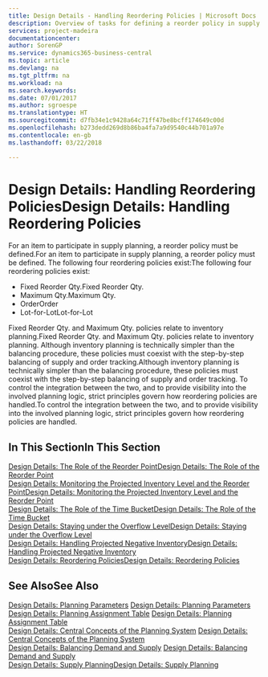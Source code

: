 ```yaml
---
title: Design Details - Handling Reordering Policies | Microsoft Docs
description: Overview of tasks for defining a reorder policy in supply planning.
services: project-madeira
documentationcenter: 
author: SorenGP
ms.service: dynamics365-business-central
ms.topic: article
ms.devlang: na
ms.tgt_pltfrm: na
ms.workload: na
ms.search.keywords: 
ms.date: 07/01/2017
ms.author: sgroespe
ms.translationtype: HT
ms.sourcegitcommit: d7fb34e1c9428a64c71ff47be8bcff174649c00d
ms.openlocfilehash: b273dedd269d8b86ba4fa7a9d9540c44b701a97e
ms.contentlocale: en-gb
ms.lasthandoff: 03/22/2018

---
```

# <a name="design-details-handling-reordering-policies"></a><span data-ttu-id="12c95-103">Design Details: Handling Reordering Policies</span><span class="sxs-lookup"><span data-stu-id="12c95-103">Design Details: Handling Reordering Policies</span></span>
<span data-ttu-id="12c95-104">For an item to participate in supply planning, a reorder policy must be defined.</span><span class="sxs-lookup"><span data-stu-id="12c95-104">For an item to participate in supply planning, a reorder policy must be defined.</span></span> <span data-ttu-id="12c95-105">The following four reordering policies exist:</span><span class="sxs-lookup"><span data-stu-id="12c95-105">The following four reordering policies exist:</span></span>  
  
* <span data-ttu-id="12c95-106">Fixed Reorder Qty.</span><span class="sxs-lookup"><span data-stu-id="12c95-106">Fixed Reorder Qty.</span></span>  
* <span data-ttu-id="12c95-107">Maximum Qty.</span><span class="sxs-lookup"><span data-stu-id="12c95-107">Maximum Qty.</span></span>  
* <span data-ttu-id="12c95-108">Order</span><span class="sxs-lookup"><span data-stu-id="12c95-108">Order</span></span>  
* <span data-ttu-id="12c95-109">Lot-for-Lot</span><span class="sxs-lookup"><span data-stu-id="12c95-109">Lot-for-Lot</span></span>  
  
<span data-ttu-id="12c95-110">Fixed Reorder Qty. and Maximum Qty. policies relate to inventory planning.</span><span class="sxs-lookup"><span data-stu-id="12c95-110">Fixed Reorder Qty. and Maximum Qty. policies relate to inventory planning.</span></span> <span data-ttu-id="12c95-111">Although inventory planning is technically simpler than the balancing procedure, these policies must coexist with the step-by-step balancing of supply and order tracking.</span><span class="sxs-lookup"><span data-stu-id="12c95-111">Although inventory planning is technically simpler than the balancing procedure, these policies must coexist with the step-by-step balancing of supply and order tracking.</span></span> <span data-ttu-id="12c95-112">To control the integration between the two, and to provide visibility into the involved planning logic, strict principles govern how reordering policies are handled.</span><span class="sxs-lookup"><span data-stu-id="12c95-112">To control the integration between the two, and to provide visibility into the involved planning logic, strict principles govern how reordering policies are handled.</span></span>  
  
## <a name="in-this-section"></a><span data-ttu-id="12c95-113">In This Section</span><span class="sxs-lookup"><span data-stu-id="12c95-113">In This Section</span></span>  
[<span data-ttu-id="12c95-114">Design Details: The Role of the Reorder Point</span><span class="sxs-lookup"><span data-stu-id="12c95-114">Design Details: The Role of the Reorder Point</span></span>](design-details-the-role-of-the-reorder-point.md)  
[<span data-ttu-id="12c95-115">Design Details: Monitoring the Projected Inventory Level and the Reorder Point</span><span class="sxs-lookup"><span data-stu-id="12c95-115">Design Details: Monitoring the Projected Inventory Level and the Reorder Point</span></span>](design-details-monitoring-the-projected-inventory-level-and-the-reorder-point.md)  
[<span data-ttu-id="12c95-116">Design Details: The Role of the Time Bucket</span><span class="sxs-lookup"><span data-stu-id="12c95-116">Design Details: The Role of the Time Bucket</span></span>](design-details-the-role-of-the-time-bucket.md)  
[<span data-ttu-id="12c95-117">Design Details: Staying under the Overflow Level</span><span class="sxs-lookup"><span data-stu-id="12c95-117">Design Details: Staying under the Overflow Level</span></span>](design-details-staying-under-the-overflow-level.md)  
[<span data-ttu-id="12c95-118">Design Details: Handling Projected Negative Inventory</span><span class="sxs-lookup"><span data-stu-id="12c95-118">Design Details: Handling Projected Negative Inventory</span></span>](design-details-handling-projected-negative-inventory.md)  
[<span data-ttu-id="12c95-119">Design Details: Reordering Policies</span><span class="sxs-lookup"><span data-stu-id="12c95-119">Design Details: Reordering Policies</span></span>](design-details-reordering-policies.md)  
  
## <a name="see-also"></a><span data-ttu-id="12c95-120">See Also</span><span class="sxs-lookup"><span data-stu-id="12c95-120">See Also</span></span>  
<span data-ttu-id="12c95-121">[Design Details: Planning Parameters](design-details-planning-parameters.md) </span><span class="sxs-lookup"><span data-stu-id="12c95-121">[Design Details: Planning Parameters](design-details-planning-parameters.md) </span></span>  
<span data-ttu-id="12c95-122">[Design Details: Planning Assignment Table](design-details-planning-assignment-table.md) </span><span class="sxs-lookup"><span data-stu-id="12c95-122">[Design Details: Planning Assignment Table](design-details-planning-assignment-table.md) </span></span>  
<span data-ttu-id="12c95-123">[Design Details: Central Concepts of the Planning System](design-details-central-concepts-of-the-planning-system.md) </span><span class="sxs-lookup"><span data-stu-id="12c95-123">[Design Details: Central Concepts of the Planning System](design-details-central-concepts-of-the-planning-system.md) </span></span>  
<span data-ttu-id="12c95-124">[Design Details: Balancing Demand and Supply](design-details-balancing-demand-and-supply.md) </span><span class="sxs-lookup"><span data-stu-id="12c95-124">[Design Details: Balancing Demand and Supply](design-details-balancing-demand-and-supply.md) </span></span>  
[<span data-ttu-id="12c95-125">Design Details: Supply Planning</span><span class="sxs-lookup"><span data-stu-id="12c95-125">Design Details: Supply Planning</span></span>](design-details-supply-planning.md)
